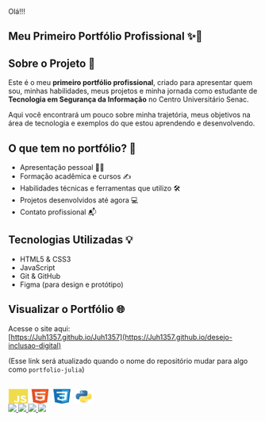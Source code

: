 Olá!!!
## Meu Primeiro Portfólio Profissional ✨💼

## Sobre o Projeto 📌
Este é o meu **primeiro portfólio profissional**, criado para apresentar quem sou, minhas habilidades, meus projetos e minha jornada como estudante de **Tecnologia em Segurança da Informação** no Centro Universitário Senac.  

Aqui você encontrará um pouco sobre minha trajetória, meus objetivos na área de tecnologia e exemplos do que estou aprendendo e desenvolvendo.

## O que tem no portfólio? 🧠
- Apresentação pessoal 🙋‍♀️  
- Formação acadêmica e cursos ✍️  
- Habilidades técnicas e ferramentas que utilizo 🛠️  
- Projetos desenvolvidos até agora 💻  
- Contato profissional 📬  

## Tecnologias Utilizadas 💡
- HTML5 & CSS3  
- JavaScript  
- Git & GitHub  
- Figma (para design e protótipo)

## Visualizar o Portfólio 🌐
Acesse o site aqui:  
[https://Juh1357.github.io/Juh1357](https://Juh1357.github.io/desejo-inclusao-digital)

(Esse link será atualizado quando o nome do repositório mudar para algo como `portfolio-julia`)



<div style="display: inline_block"><br>
  <img align="center" alt="Juh-Js" height="30" width="40" src="https://raw.githubusercontent.com/devicons/devicon/master/icons/javascript/javascript-plain.svg">
  <img align="center" alt="Juh-HTML" height="30" width="40" src="https://raw.githubusercontent.com/devicons/devicon/master/icons/html5/html5-original.svg">
  <img align="center" alt="Juh-CSS" height="30" width="40" src="https://raw.githubusercontent.com/devicons/devicon/master/icons/css3/css3-original.svg">
  <img align="center" alt="Juh-Python" height="30" width="40" src="https://raw.githubusercontent.com/devicons/devicon/master/icons/python/python-original.svg">
</div>

<div>
  <a href="https://www.instagram.com/juliaduarte.silva?igsh=MXI1YWE5Nm8ydG9qdA%3D%3D&utm_source=qr" target="_blank">
    <img src="https://img.shields.io/badge/Instagram-%23E4405F?style=for-the-badge&logo=instagram&logoColor=white">
  </a>
  <a href="https://wa.me/5511940053457" target="_blank">
    <img src="https://img.shields.io/badge/WhatsApp-25D366?style=for-the-badge&logo=whatsapp&logoColor=white">
  </a>
  <a href="mailto:duartejulia249@gmail.com" target="_blank">
    <img src="https://img.shields.io/badge/Gmail-D14836?style=for-the-badge&logo=gmail&logoColor=white">
  </a>
  <a href="https://www.linkedin.com/in/julia-duarte-809857243" target="_blank">
    <img src="https://img.shields.io/badge/LinkedIn-%230077B5?style=for-the-badge&logo=linkedin&logoColor=white">
  </a>
</div>

